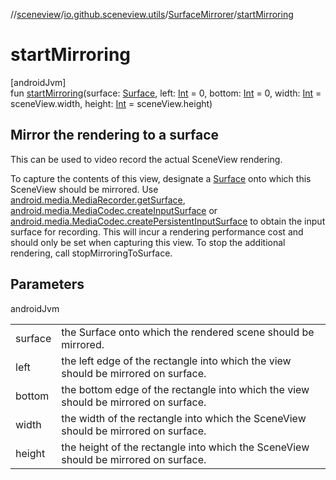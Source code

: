 //[sceneview](../../../index.md)/[io.github.sceneview.utils](../index.md)/[SurfaceMirrorer](index.md)/[startMirroring](start-mirroring.md)

# startMirroring

[androidJvm]\
fun [startMirroring](start-mirroring.md)(surface: [Surface](https://developer.android.com/reference/kotlin/android/view/Surface.html), left: [Int](https://kotlinlang.org/api/latest/jvm/stdlib/kotlin/-int/index.html) = 0, bottom: [Int](https://kotlinlang.org/api/latest/jvm/stdlib/kotlin/-int/index.html) = 0, width: [Int](https://kotlinlang.org/api/latest/jvm/stdlib/kotlin/-int/index.html) = sceneView.width, height: [Int](https://kotlinlang.org/api/latest/jvm/stdlib/kotlin/-int/index.html) = sceneView.height)

##  Mirror the rendering to a surface

This can be used to video record the actual SceneView rendering.

To capture the contents of this view, designate a [Surface](https://developer.android.com/reference/kotlin/android/view/Surface.html) onto which this SceneView should be mirrored. Use [android.media.MediaRecorder.getSurface](https://developer.android.com/reference/kotlin/android/media/MediaRecorder.html#getSurface--), [android.media.MediaCodec.createInputSurface](https://developer.android.com/reference/kotlin/android/media/MediaCodec.html#createInputSurface--) or [android.media.MediaCodec.createPersistentInputSurface](https://developer.android.com/reference/kotlin/android/media/MediaCodec.html#createPersistentInputSurface--) to obtain the input surface for recording. This will incur a rendering performance cost and should only be set when capturing this view. To stop the additional rendering, call stopMirroringToSurface.

## Parameters

androidJvm

| | |
|---|---|
| surface | the Surface onto which the rendered scene should be mirrored. |
| left | the left edge of the rectangle into which the view should be mirrored on surface. |
| bottom | the bottom edge of the rectangle into which the view should be mirrored on surface. |
| width | the width of the rectangle into which the SceneView should be mirrored on surface. |
| height | the height of the rectangle into which the SceneView should be mirrored on surface. |
